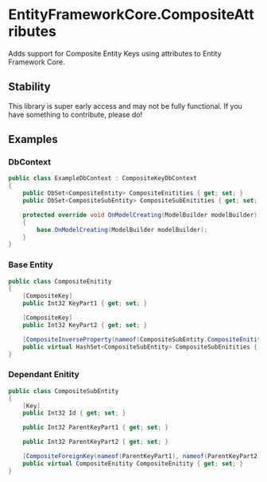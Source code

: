 # EntityFrameworkCore.CompositeAttributes
Adds support for Composite Entity Keys using attributes to Entity Framework Core.

## Stability
This library is super early access and may not be fully functional.
If you have something to contribute, please do!

## Examples

### DbContext
```csharp
public class ExampleDbContext : CompositeKeyDbContext
{
    public DbSet<CompositeEntity> CompositeEnitities { get; set; }
    public DbSet<CompositeSubEntity> CompositeSubEnitities { get; set; }

    protected override void OnModelCreating(ModelBuilder modelBuilder)
    {
        base.OnModelCreating(ModelBuilder modelBuilder);
    }
}
```

### Base Entity
```csharp
public class CompositeEnitity
{
    [CompositeKey]
    public Int32 KeyPart1 { get; set; }

    [CompositeKey]
    public Int32 KeyPart2 { get; set; }

    [CompositeInverseProperty(nameof(CompositeSubEntity.CompositeEnitity))]
    public virtual HashSet<CompositeSubEntity> CompositeSubEnitities { get; set; }
}
```

### Dependant Enitity
```csharp
public class CompositeSubEntity
{
    [Key]
    public Int32 Id { get; set; }

    public Int32 ParentKeyPart1 { get; set; }

    public Int32 ParentKeyPart2 { get; set; }

    [CompositeForeignKey(nameof(ParentKeyPart1), nameof(ParentKeyPart2))]
    public virtual CompositeEnitity CompositeEnitity { get; set; }
}
```
